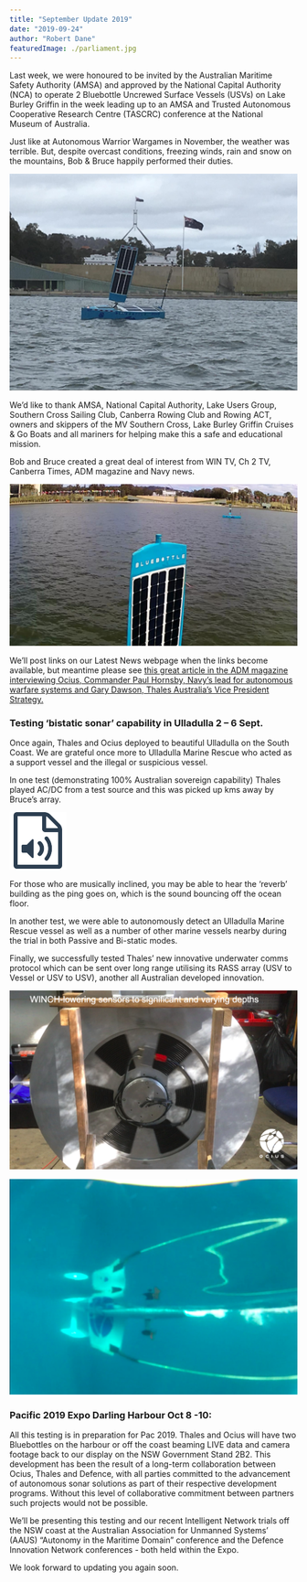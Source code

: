 ```yaml
---
title: "September Update 2019"
date: "2019-09-24"
author: "Robert Dane"
featuredImage: ./parliament.jpg
---
```


Last week, we were honoured to be invited by the Australian Maritime Safety Authority (AMSA) and approved by the National Capital Authority (NCA) to operate 2 Bluebottle Uncrewed Surface Vessels (USVs) on Lake Burley Griffin in the week leading up to an AMSA and Trusted Autonomous Cooperative Research Centre (TASCRC) conference at the National Museum of Australia.

Just like at Autonomous Warrior Wargames in November, the weather was terrible. But, despite overcast conditions, freezing winds, rain and snow on the mountains, Bob & Bruce happily performed their duties.

![Unpleasant weather for humans, Bob and Bruce don't care](./parliament.jpg)

We’d like to thank AMSA, National Capital Authority, Lake Users Group, Southern Cross Sailing Club, Canberra Rowing Club and Rowing ACT, owners and skippers of the MV Southern Cross, Lake Burley Griffin Cruises & Go Boats and all mariners for helping make this a safe and educational mission.

Bob and Bruce created a great deal of interest from WIN TV, Ch 2 TV, Canberra Times, ADM magazine and Navy news.

![In a nicer moment: Bruce selfie photobombed by Bob](./selfie.jpg)

We’ll post links on our Latest News webpage when the links become available, but meantime please see [this great article in the ADM magazine interviewing Ocius, Commander Paul Hornsby, Navy’s lead for autonomous warfare systems and Gary Dawson, Thales Australia’s Vice President Strategy.]( https://www.australiandefence.com.au/news/ocius-bob-and-bruce-come-to-canberra)

### Testing ‘bistatic sonar’ capability in Ulladulla 2 – 6 Sept.
Once again, Thales and Ocius deployed to beautiful Ulladulla on the South Coast. We are grateful once more to Ulladulla Marine Rescue who acted as a support vessel and the illegal or suspicious vessel.

In one test (demonstrating 100% Australian sovereign capability) Thales played AC/DC from a test source and this was picked up kms away by Bruce’s array.

[![Click here to listen. Audio courtesy of Thales Underwater Systems](./audio.png)](./audio.wav)

For those who are musically inclined, you may be able to hear the ‘reverb’ building as the ping goes on, which is the sound bouncing off the ocean floor.

In another test, we were able to autonomously detect an Ulladulla Marine Rescue vessel as well as a number of other marine vessels nearby during the trial in both Passive and Bi-static modes.

Finally, we successfully tested Thales’ new innovative underwater comms protocol which can be sent over long range utilising its RASS array (USV to Vessel or USV to USV), another all Australian developed innovation.

![Thales array on the Ocius keel winch cassette in factory the cassette displaces 150 litres of water ballast in Bruce’s keel adding a cassette doesn’t change a Bluebottle’s displacement or trim](./keel.png)

![Array deploying out aft of keel, Underwater shot courtesy Bruce Heggie](./array.png)

### Pacific 2019 Expo Darling Harbour Oct 8 -10:
All this testing is in preparation for Pac 2019. Thales and Ocius will have two Bluebottles on the harbour or off the coast beaming LIVE data and camera footage back to our display on the NSW Government Stand 2B2.  This development has been the result of a long-term collaboration between Ocius, Thales and Defence, with all parties committed to the advancement of autonomous sonar solutions as part of their respective development programs. Without this level of collaborative commitment between partners such projects would not be possible.

We’ll be presenting this testing and our recent Intelligent Network trials off the NSW coast at the Australian Association for Unmanned Systems’ (AAUS) “Autonomy in the Maritime Domain” conference and the Defence Innovation Network conferences - both held within the Expo.

We look forward to updating you again soon.
